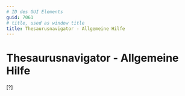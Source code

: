 ```yaml
---
# ID des GUI Elements
guid: 7061
# title, used as window title
title: Thesaurusnavigator - Allgemeine Hilfe
---
```


# Thesaurusnavigator - Allgemeine Hilfe

[?]


